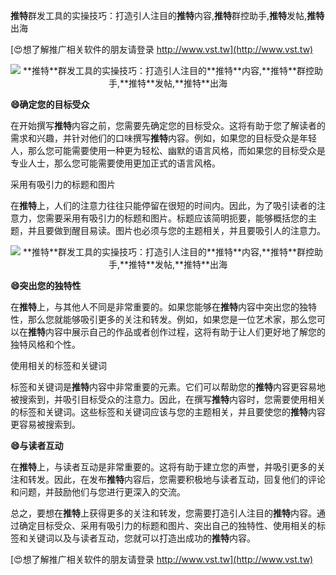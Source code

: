 **推特**群发工具的实操技巧：打造引人注目的**推特**内容,**推特**群控助手,**推特**发帖,**推特**出海

[😍想了解推广相关软件的朋友请登录 http://www.vst.tw](http://www.vst.tw)

 <center><img src="https://vst.tw/MP4/tuiguang/png/3.png" alt="**推特**群发工具的实操技巧：打造引人注目的**推特**内容,**推特**群控助手,**推特**发帖,**推特**出海"></center>

**😄确定您的目标受众**

在开始撰写**推特**内容之前，您需要先确定您的目标受众。这将有助于您了解读者的需求和兴趣，并针对他们的口味撰写**推特**内容。例如，如果您的目标受众是年轻人，那么您可能需要使用一种更为轻松、幽默的语言风格，而如果您的目标受众是专业人士，那么您可能需要使用更加正式的语言风格。

采用有吸引力的标题和图片

在**推特**上，人们的注意力往往只能停留在很短的时间内。因此，为了吸引读者的注意力，您需要采用有吸引力的标题和图片。标题应该简明扼要，能够概括您的主题，并且要做到醒目易读。图片也必须与您的主题相关，并且要吸引人的注意力。

 <center><img src="https://vst.tw/MP4/tuiguang/png/0.png" alt="**推特**群发工具的实操技巧：打造引人注目的**推特**内容,**推特**群控助手,**推特**发帖,**推特**出海"></center>

**😄突出您的独特性**

在**推特**上，与其他人不同是非常重要的。如果您能够在**推特**内容中突出您的独特性，那么您就能够吸引更多的关注和转发。例如，如果您是一位艺术家，那么您可以在**推特**内容中展示自己的作品或者创作过程，这将有助于让人们更好地了解您的独特风格和个性。

使用相关的标签和关键词

标签和关键词是**推特**内容中非常重要的元素。它们可以帮助您的**推特**内容更容易地被搜索到，并吸引目标受众的注意力。因此，在撰写**推特**内容时，您需要使用相关的标签和关键词。这些标签和关键词应该与您的主题相关，并且要使您的**推特**内容更容易被搜索到。

**😄与读者互动**

在**推特**上，与读者互动是非常重要的。这将有助于建立您的声誉，并吸引更多的关注和转发。因此，在发布**推特**内容后，您需要积极地与读者互动，回复他们的评论和问题，并鼓励他们与您进行更深入的交流。

总之，要想在**推特**上获得更多的关注和转发，您需要打造引人注目的**推特**内容。通过确定目标受众、采用有吸引力的标题和图片、突出自己的独特性、使用相关的标签和关键词以及与读者互动，您就可以打造出成功的**推特**内容。

[😍想了解推广相关软件的朋友请登录 http://www.vst.tw](http://www.vst.tw)



